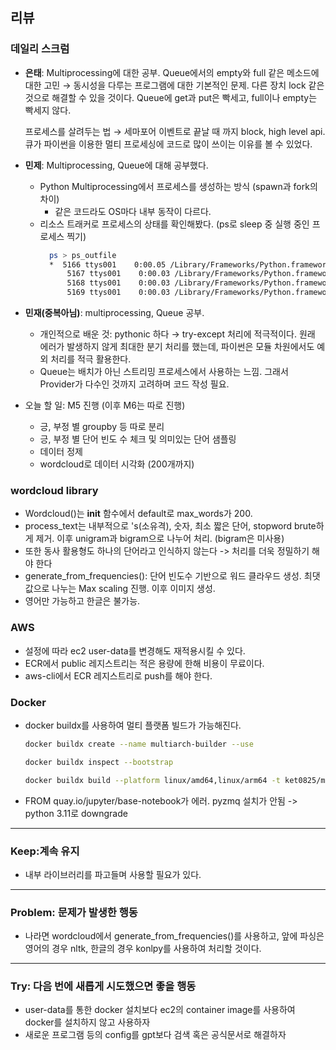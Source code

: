 ## 리뷰
  ### 데일리 스크럼
  
  * **은태**: Multiprocessing에 대한 공부. Queue에서의 empty와 full 같은 메소드에 대한 고민 → 동시성을 다루는 프로그램에 대한 기본적인 문제. 다른 장치 lock 같은 것으로 해결할 수 있을 것이다. Queue에 get과 put은 빡세고, full이나 empty는 빡세지 않다.

      프로세스를 살려두는 법 → 세마포어 이벤트로 끝날 때 까지 block, high level api.
      큐가 파이썬을 이용한 멀티 프로세싱에 코드로 많이 쓰이는 이유를 볼 수 있었다.

  * **민제**: Multiprocessing, Queue에 대해 공부했다. 
      * Python Multiprocessing에서 프로세스를 생성하는 방식 (spawn과 fork의 차이)
          * 같은 코드라도 OS마다 내부 동작이 다르다.
      * 리소스 트래커로 프로세스의 상태를 확인해봤다. (ps로 sleep 중 실행 중인 프로세스 찍기)
        ```bash
          ps > ps_outfile
          *  5166 ttys001    0:00.05 /Library/Frameworks/Python.framework/Versions/3.13/Resources/Python.app/Contents/MacOS/Python w2m1.py
              5167 ttys001    0:00.03 /Library/Frameworks/Python.framework/Versions/3.13/Resources/Python.app/Contents/MacOS/Python -c from multiprocessing.resource_tracker import main;main(6)
              5168 ttys001    0:00.03 /Library/Frameworks/Python.framework/Versions/3.13/Resources/Python.app/Contents/MacOS/Python -c from multiprocessing.spawn import spawn_main; spawn_main(tracker_fd=7, pipe_handle=18) --multiprocessing-fork
              5169 ttys001    0:00.03 /Library/Frameworks/Python.framework/Versions/3.13/Resources/Python.app/Contents/MacOS/Python -c from multiprocessing.spawn import spawn_main; spawn_main(tracker_fd=7, pipe_handle=20) --multiprocessing-fork
        ```
  * **민재(중복아님)**:  multiprocessing, Queue 공부. 
      * 개인적으로 배운 것: pythonic 하다 → try-except 처리에 적극적이다. 원래 에러가 발생하지 않게 최대한 분기 처리를 했는데, 파이썬은 모듈 차원에서도 예외 처리를 적극 활용한다.
      * Queue는 배치가 아닌 스트리밍 프로세스에서 사용하는 느낌. 그래서 Provider가 다수인 것까지 고려하며 코드 작성 필요.

  * 오늘 할 일: M5 진행 (이후 M6는 따로 진행)
     - 긍, 부정 별 groupby 등 따로 분리
     - 긍, 부정 별 단어 빈도 수 체크 및 의미있는 단어 샘플링
     - 데이터 정제
     - wordcloud로 데이터 시각화 (200개까지)

  ### wordcloud library
  - Wordcloud()는 __init__ 함수에서 default로 max_words가 200.
  - process_text는 내부적으로 's(소유격), 숫자, 최소 짧은 단어, stopword brute하게 제거. 이후 unigram과 bigram으로 나누어 처리. (bigram은 미사용)
  - 또한 동사 활용형도 하나의 단어라고 인식하지 않는다 -> 처리를 더욱 정밀하기 해야 한다
  - generate_from_frequencies(): 단어 빈도수 기반으로 워드 클라우드 생성. 최댓값으로 나누는 Max scaling 진행. 이후 이미지 생성.
  - 영어만 가능하고 한글은 불가능.

 ### AWS
  - 설정에 따라 ec2 user-data를 변경해도 재적용시킬 수 있다.
  - ECR에서 public 레지스트리는 적은 용량에 한해 비용이 무료이다.
  - aws-cli에서 ECR 레지스트리로 push를 해야 한다.

 ### Docker
  - docker buildx를 사용하여 멀티 플랫폼 빌드가 가능해진다.
    ```bash
    docker buildx create --name multiarch-builder --use
    
    docker buildx inspect --bootstrap

    docker buildx build --platform linux/amd64,linux/arm64 -t ket0825/myjupyter -f missions/W2/M6/Dockerfile.
    ```
  - FROM quay.io/jupyter/base-notebook가 에러. pyzmq 설치가 안됨 -> python 3.11로 downgrade   

---

### Keep:계속 유지
  - 내부 라이브러리를 파고들며 사용할 필요가 있다.

---

### Problem: 문제가 발생한 행동
  - 나라면 wordcloud에서 generate_from_frequencies()를 사용하고, 앞에 파싱은 영어의 경우 nltk, 한글의 경우 konlpy를 사용하여 처리할 것이다.

---
### Try: 다음 번에 새롭게 시도했으면 좋을 행동
- user-data를 통한 docker 설치보다 ec2의 container image를 사용하여 docker를 설치하지 않고 사용하자
- 새로운 프로그램 등의 config를 gpt보다 검색 혹은 공식문서로 해결하자